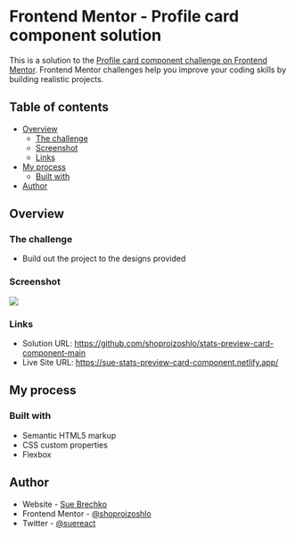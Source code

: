 # Frontend Mentor - Profile card component solution

This is a solution to the [Profile card component challenge on Frontend Mentor](https://www.frontendmentor.io/challenges/stats-preview-card-component-8JqbgoU62). Frontend Mentor challenges help you improve your coding skills by building realistic projects.

## Table of contents

- [Overview](#overview)
  - [The challenge](#the-challenge)
  - [Screenshot](#screenshot)
  - [Links](#links)
- [My process](#my-process)
  - [Built with](#built-with)
- [Author](#author)

## Overview

### The challenge

- Build out the project to the designs provided

### Screenshot

![](./screenshot.png)

### Links

- Solution URL: https://github.com/shoproizoshlo/stats-preview-card-component-main
- Live Site URL: https://sue-stats-preview-card-component.netlify.app/

## My process

### Built with

- Semantic HTML5 markup
- CSS custom properties
- Flexbox

## Author

- Website - [Sue Brechko](https://sue-brechko-front-end-dev.netlify.app/)
- Frontend Mentor - [@shoproizoshlo](https://www.frontendmentor.io/profile/shoproizoshlo)
- Twitter - [@suereact](https://www.twitter.com/suereact)
